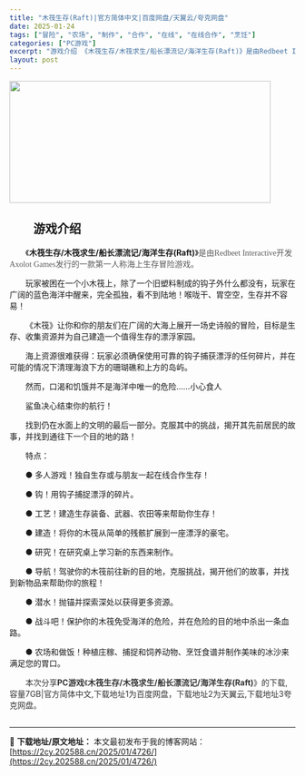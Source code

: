 ```yaml
---
title: "木筏生存(Raft)|官方简体中文|百度网盘/天翼云/夸克网盘"
date: 2025-01-24
tags: ["冒险", "农场", "制作", "合作", "在线", "在线合作", "烹饪"]
categories: ["PC游戏"]
excerpt: "游戏介绍 《木筏生存/木筏求生/船长漂流记/海洋生存(Raft)》是由Redbeet Interactive开发Axolot Games发行的一款第一人称海上生存冒险游戏。 玩家被困在一个小木筏上，除了一个旧塑料制成的钩子外什么都没有，玩家在广阔的蓝色海洋中醒来，完全孤独，看不到陆地！喉咙干、胃空空&hellip;"
layout: post
---
```


<img class="aligncenter size-full wp-image-5085" src="https://2cy.202588.cn/wp-content/uploads/2025/01/2025012601534931.webp" alt="" width="460" height="215" />
<h2 style="white-space: normal; text-indent: 2em;">游戏介绍</h2>
<p style="white-space: normal; text-indent: 2em;"><span style="background-color: #ffffff;">《<strong>木筏生存/木筏求生/船长漂流记/海洋生存(Raft)</strong>》<span style="color: #595959; font-family: 'Microsoft YaHei'; white-space: pre-wrap;"><span style="color: #595959; font-family: 'Microsoft YaHei'; white-space: pre-wrap; background-color: #ffffff;">是由Redbeet Interactive开发Axolot Games发行的一款第一人称海上生存冒险游戏。</span></span></span></p>
<p style="white-space: normal; text-indent: 2em;">玩家被困在一个小木筏上，除了一个旧塑料制成的钩子外什么都没有，玩家在广阔的蓝色海洋中醒来，<span style="text-indent: 2em;">完全孤独，看不到陆地！喉咙干、胃空空，</span><span style="text-indent: 2em;">生存并不容易！</span></p>
<p style="white-space: normal; text-indent: 2em;">《木筏》让你和你的朋友们在广阔的大海上展开一场史诗般的冒险，目标是生存、收集资源并为自己建造一个值得生存的漂浮家园。</p>
<p style="white-space: normal; text-indent: 2em;">海上资源很难获得：玩家必须确保使用可靠的钩子捕获漂浮的任何碎片，并在可能的情况下清理海浪下方的珊瑚礁和上方的岛屿。</p>
<p style="white-space: normal; text-indent: 2em;">然而，口渴和饥饿并不是海洋中唯一的危险……小心食人</p>
<p style="white-space: normal; text-indent: 2em;">鲨鱼决心结束你的航行！</p>
<p style="white-space: normal; text-indent: 2em;">找到仍在水面上的文明的最后一部分。克服其中的挑战，揭开其先前居民的故事，并找到通往下一个目的地的路！</p>
<p style="white-space: normal; text-indent: 2em;">特点：</p>
<p style="white-space: normal; text-indent: 2em;">● 多人游戏！独自生存或与朋友一起在线合作生存！</p>
<p style="white-space: normal; text-indent: 2em;">● 钩！用钩子捕捉漂浮的碎片。<span style="text-indent: 2em;">
</span></p>
<p style="white-space: normal; text-indent: 2em;"><span style="text-indent: 2em;">● 工艺！建造生存装备、武器、农田等来帮助你生存！</span></p>
<p style="white-space: normal; text-indent: 2em;">● 建造！将你的木筏从简单的残骸扩展到一座漂浮的豪宅。</p>
<p style="white-space: normal; text-indent: 2em;">● 研究！在研究桌上学习新的东西来制作。<span style="text-indent: 2em;">
</span></p>
<p style="white-space: normal; text-indent: 2em;"><span style="text-indent: 2em;">● 导航！驾驶你的木筏前往新的目的地，克服挑战，揭开他们的故事，并找到新物品来帮助你的旅程！</span></p>
<p style="white-space: normal; text-indent: 2em;">● 潜水！抛锚并探索深处以获得更多资源。</p>
<p style="white-space: normal; text-indent: 2em;">● 战斗吧！保护你的木筏免受海洋的危险，并在危险的目的地中杀出一条血路。</p>
<p style="white-space: normal; text-indent: 2em;">● 农场和做饭！种植庄稼、捕捉和饲养动物、烹饪食谱并制作美味的冰沙来满足您的胃口。</p>
<p style="white-space: normal; text-indent: 2em;"><span style="color: #333333; text-indent: 2em; background-color: #ffffff;">本次分享<strong>PC游戏</strong>《</span><strong style="color: #333333; text-indent: 2em; background-color: #ffffff;">木筏生存/木筏求生/船长漂流记/海洋生存(Raft)</strong><span style="color: #333333; text-indent: 2em; background-color: #ffffff;">》的</span><span style="color: #333333; text-indent: 2em; background-color: #ffffff;">下载,容量7GB|官方简体中文,下载地址1为</span><span style="background-color: #ffffff; color: #333333;">百度网盘</span><span style="text-indent: 2em; color: #333333; background-color: #ffffff;">，下载地址2为</span><span style="text-indent: 2em; background-color: #ffffff; color: #333333;">天翼云</span><span style="text-indent: 2em; color: #333333; background-color: #ffffff;">,</span><span style="text-indent: 2em; color: #333333; background-color: #ffffff;">下载地址3</span><span style="text-indent: 2em; background-color: #ffffff; color: #333333;">夸克网盘</span><span style="text-indent: 2em; background-color: #ffffff; color: #333333;">。</span></p>

<h2 style="white-space: normal; text-indent: 2em;"></h2>

---
📖 **下载地址/原文地址：** 本文最初发布于我的博客网站：[https://2cy.202588.cn/2025/01/4726/](https://2cy.202588.cn/2025/01/4726/)
